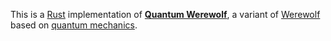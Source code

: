 This is a [Rust](https://rust-lang.org/) implementation of [**Quantum Werewolf**](http://puzzle.cisra.com.au/2008/quantumwerewolf.html), a variant of [Werewolf](https://en.wikipedia.org/wiki/Mafia_%28party_game%29) based on [quantum mechanics](https://en.wikipedia.org/wiki/Quantum_mechanics).
